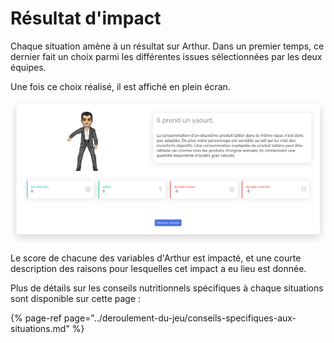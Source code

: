 # Résultat d'impact

Chaque situation amène à un résultat sur Arthur. Dans un premier temps, ce dernier fait un choix parmi les différentes issues sélectionnées par les deux équipes.

Une fois ce choix réalisé, il est affiché en plein écran.

![](../.gitbook/assets/image%20%2821%29.png)

Le score de chacune des variables d'Arthur est impacté, et une courte description des raisons pour lesquelles cet impact a eu lieu est donnée.  
  
Plus de détails sur les conseils nutritionnels spécifiques à chaque situations sont disponible sur cette page : 

{% page-ref page="../deroulement-du-jeu/conseils-specifiques-aux-situations.md" %}





